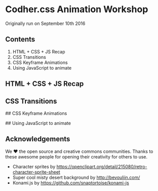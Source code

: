 # Codher.css Animation Workshop
Originally run on September 10th 2016

## Contents
1. HTML + CSS + JS Recap
2. CSS Transitions
3. CSS Keyframe Animations
4. Using JavaScript to animate

## HTML + CSS + JS Recap

## CSS Transitions

## CSS Keyframe Animations

## Using JavaScript to animate

## Acknowledgements
We ❤︎ the open source and creative commons communities. Thanks to these awesome people for opening their creativity for others to use.
- Character sprites by https://openclipart.org/detail/215080/retro-character-sprite-sheet
- Super cool misty desert background by http://bevouliin.com/
- Konami.js by https://github.com/snaptortoise/konami-js
